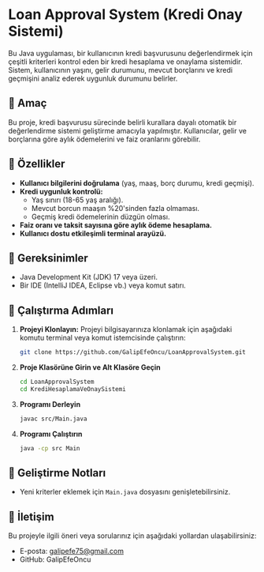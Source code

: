 # Loan Approval System (Kredi Onay Sistemi)

Bu Java uygulaması, bir kullanıcının kredi başvurusunu değerlendirmek için çeşitli kriterleri kontrol eden bir kredi hesaplama ve onaylama sistemidir. Sistem, kullanıcının yaşını, gelir durumunu, mevcut borçlarını ve kredi geçmişini analiz ederek uygunluk durumunu belirler.

## 🎯 Amaç

Bu proje, kredi başvurusu sürecinde belirli kurallara dayalı otomatik bir değerlendirme sistemi geliştirme amacıyla yapılmıştır. Kullanıcılar, gelir ve borçlarına göre aylık ödemelerini ve faiz oranlarını görebilir.

## 🚀 Özellikler

- **Kullanıcı bilgilerini doğrulama** (yaş, maaş, borç durumu, kredi geçmişi).
- **Kredi uygunluk kontrolü:**
  - Yaş sınırı (18-65 yaş aralığı).
  - Mevcut borcun maaşın %20'sinden fazla olmaması.
  - Geçmiş kredi ödemelerinin düzgün olması.
- **Faiz oranı ve taksit sayısına göre aylık ödeme hesaplama.**
- **Kullanıcı dostu etkileşimli terminal arayüzü.**

## 📜 Gereksinimler

- Java Development Kit (JDK) 17 veya üzeri.
- Bir IDE (IntelliJ IDEA, Eclipse vb.) veya komut satırı.

## 🚦 Çalıştırma Adımları

1. **Projeyi Klonlayın:**
   Projeyi bilgisayarınıza klonlamak için aşağıdaki komutu terminal veya komut istemcisinde çalıştırın:
   
   ```bash
   git clone https://github.com/GalipEfeOncu/LoanApprovalSystem.git
   ```

2. **Proje Klasörüne Girin ve Alt Klasöre Geçin**
   ```bash
   cd LoanApprovalSystem
   cd KrediHesaplamaVeOnaySistemi
   ```
   
3. **Programı Derleyin**
   ```bash
   javac src/Main.java
   ```
   
4. **Programı Çalıştırın**
   ```bash
   java -cp src Main
   ```


## 🔄 Geliştirme Notları

- Yeni kriterler eklemek için `Main.java` dosyasını genişletebilirsiniz.

## 📌 İletişim

Bu projeyle ilgili öneri veya sorularınız için aşağıdaki yollardan ulaşabilirsiniz:

- E-posta: galipefe75@gmail.com
- GitHub: GalipEfeOncu
